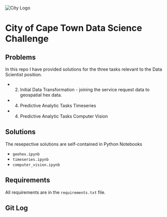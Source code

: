 
<img src="img/city_emblem.png" alt="City Logo"/>

# City of Cape Town Data Science Challenge

## Problems

In this repo I have provided solutions for the three tasks relevant to the Data Scientist position.
* 2. Initial Data Transformation - joining the service request data to geospatial hex data.
* 4. Predictive Analytic Tasks Timeseries
* 4. Predictive Analytic Tasks Computer Vision

## Solutions

The resepective solutions are self-contained in Python Notebooks
* `geohex.ipynb`
* `timeseries.ipynb`
* `computer_vision.ipynb`

## Requirements

All requirements are in the `requirements.txt` file.

## Git Log

```

```